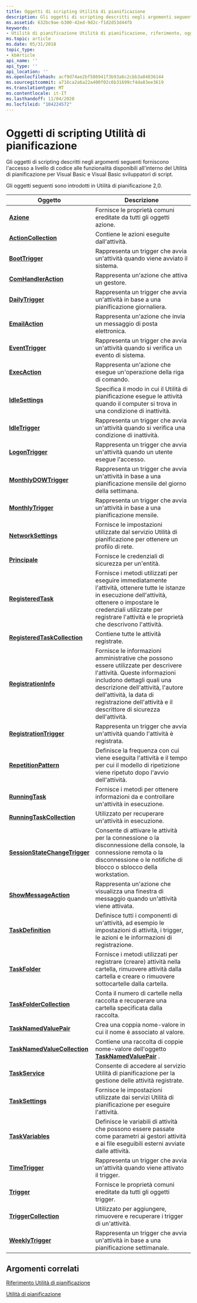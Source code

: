 ```yaml
---
title: Oggetti di scripting Utilità di pianificazione
description: Gli oggetti di scripting descritti negli argomenti seguenti forniscono l'accesso a livello di codice alle funzionalità disponibili all'interno del Utilità di pianificazione per Visual Basic e Visual Basic sviluppatori di script.
ms.assetid: 632bc9ae-b300-42ed-9d2c-f1d2d53d44fb
keywords:
- Utilità di pianificazione Utilità di pianificazione, riferimento, oggetti di scripting
ms.topic: article
ms.date: 05/31/2018
topic_type:
- kbArticle
api_name: ''
api_type: ''
api_location: ''
ms.openlocfilehash: acf9d74ae2bf586941f3b93a6c2cbb3a84836144
ms.sourcegitcommit: a716ca2a6a22a400f02c6b31699cf4da83ee3619
ms.translationtype: MT
ms.contentlocale: it-IT
ms.lasthandoff: 11/04/2020
ms.locfileid: "104224572"
---
```

# <a name="task-scheduler-scripting-objects"></a>Oggetti di scripting Utilità di pianificazione

Gli oggetti di scripting descritti negli argomenti seguenti forniscono l'accesso a livello di codice alle funzionalità disponibili all'interno del Utilità di pianificazione per Visual Basic e Visual Basic sviluppatori di script.


Gli oggetti seguenti sono introdotti in Utilità di pianificazione 2,0.



| Oggetto                                                         | Descrizione                                                                                                                                                                                                                                           |
|----------------------------------------------------------------|-------------------------------------------------------------------------------------------------------------------------------------------------------------------------------------------------------------------------------------------------------|
| [**Azione**](action.md)                                       | Fornisce le proprietà comuni ereditate da tutti gli oggetti azione.                                                                                                                                                                              |
| [**ActionCollection**](actioncollection.md)                   | Contiene le azioni eseguite dall'attività.                                                                                                                                                                                                           |
| [**BootTrigger**](boottrigger.md)                             | Rappresenta un trigger che avvia un'attività quando viene avviato il sistema.                                                                                                                                                                                    |
| [**ComHandlerAction**](comhandleraction.md)                   | Rappresenta un'azione che attiva un gestore.                                                                                                                                                                                                            |
| [**DailyTrigger**](dailytrigger.md)                           | Rappresenta un trigger che avvia un'attività in base a una pianificazione giornaliera.                                                                                                                                                                                    |
| [**EmailAction**](emailaction.md)                             | Rappresenta un'azione che invia un messaggio di posta elettronica.                                                                                                                                                                                                     |
| [**EventTrigger**](eventtrigger.md)                           | Rappresenta un trigger che avvia un'attività quando si verifica un evento di sistema.                                                                                                                                                                                   |
| [**ExecAction**](execaction.md)                               | Rappresenta un'azione che esegue un'operazione della riga di comando.                                                                                                                                                                                          |
| [**IdleSettings**](idlesettings.md)                           | Specifica il modo in cui il Utilità di pianificazione esegue le attività quando il computer si trova in una condizione di inattività.                                                                                                                                                            |
| [**IdleTrigger**](idletrigger.md)                             | Rappresenta un trigger che avvia un'attività quando si verifica una condizione di inattività.                                                                                                                                                                                |
| [**LogonTrigger**](logontrigger.md)                           | Rappresenta un trigger che avvia un'attività quando un utente esegue l'accesso.                                                                                                                                                                                          |
| [**MonthlyDOWTrigger**](monthlydowtrigger.md)                 | Rappresenta un trigger che avvia un'attività in base a una pianificazione mensile del giorno della settimana.                                                                                                                                                                            |
| [**MonthlyTrigger**](monthlytrigger.md)                       | Rappresenta un trigger che avvia un'attività in base a una pianificazione mensile.                                                                                                                                                                                  |
| [**NetworkSettings**](networksettings.md)                     | Fornisce le impostazioni utilizzate dal servizio Utilità di pianificazione per ottenere un profilo di rete.                                                                                                                                                               |
| [**Principale**](principal.md)                                 | Fornisce le credenziali di sicurezza per un'entità.                                                                                                                                                                                                    |
| [**RegisteredTask**](registeredtask.md)                       | Fornisce i metodi utilizzati per eseguire immediatamente l'attività, ottenere tutte le istanze in esecuzione dell'attività, ottenere o impostare le credenziali utilizzate per registrare l'attività e le proprietà che descrivono l'attività.                                      |
| [**RegisteredTaskCollection**](registeredtaskcollection.md)   | Contiene tutte le attività registrate.                                                                                                                                                                                                           |
| [**RegistrationInfo**](registrationinfo.md)                   | Fornisce le informazioni amministrative che possono essere utilizzate per descrivere l'attività. Queste informazioni includono dettagli quali una descrizione dell'attività, l'autore dell'attività, la data di registrazione dell'attività e il descrittore di sicurezza dell'attività. |
| [**RegistrationTrigger**](registrationtrigger.md)             | Rappresenta un trigger che avvia un'attività quando l'attività è registrata.                                                                                                                                                                                  |
| [**RepetitionPattern**](repetitionpattern.md)                 | Definisce la frequenza con cui viene eseguita l'attività e il tempo per cui il modello di ripetizione viene ripetuto dopo l'avvio dell'attività.                                                                                                                                          |
| [**RunningTask**](runningtask.md)                             | Fornisce i metodi per ottenere informazioni da e controllare un'attività in esecuzione.                                                                                                                                                                              |
| [**RunningTaskCollection**](runningtaskcollection.md)         | Utilizzato per recuperare un'attività in esecuzione.                                                                                                                                                                                                                      |
| [**SessionStateChangeTrigger**](sessionstatechangetrigger.md) | Consente di attivare le attività per la connessione o la disconnessione della console, la connessione remota o la disconnessione o le notifiche di blocco o sblocco della workstation.                                                                                                                   |
| [**ShowMessageAction**](showmessageaction.md)                 | Rappresenta un'azione che visualizza una finestra di messaggio quando un'attività viene attivata.                                                                                                                                                                               |
| [**TaskDefinition**](taskdefinition.md)                       | Definisce tutti i componenti di un'attività, ad esempio le impostazioni di attività, i trigger, le azioni e le informazioni di registrazione.                                                                                                                                     |
| [**TaskFolder**](taskfolder.md)                               | Fornisce i metodi utilizzati per registrare (creare) attività nella cartella, rimuovere attività dalla cartella e creare o rimuovere sottocartelle dalla cartella.                                                                                           |
| [**TaskFolderCollection**](taskfoldercollection.md)           | Conta il numero di cartelle nella raccolta e recuperare una cartella specificata dalla raccolta.                                                                                                                                                   |
| [**TaskNamedValuePair**](tasknamedvaluepair.md)               | Crea una coppia nome-valore in cui il nome è associato al valore.                                                                                                                                                                             |
| [**TaskNamedValueCollection**](tasknamedvaluecollection.md)   | Contiene una raccolta di coppie nome-valore dell'oggetto [**TaskNamedValuePair**](tasknamedvaluepair.md) .                                                                                                                                                    |
| [**TaskService**](taskservice.md)                             | Consente di accedere al servizio Utilità di pianificazione per la gestione delle attività registrate.                                                                                                                                                                          |
| [**TaskSettings**](tasksettings.md)                           | Fornisce le impostazioni utilizzate dai servizi Utilità di pianificazione per eseguire l'attività.                                                                                                                                                                      |
| [**TaskVariables**](taskvariables.md)                         | Definisce le variabili di attività che possono essere passate come parametri ai gestori attività e ai file eseguibili esterni avviate dalle attività.                                                                                                                         |
| [**TimeTrigger**](timetrigger.md)                             | Rappresenta un trigger che avvia un'attività quando viene attivato il trigger.                                                                                                                                                                                |
| [**Trigger**](trigger.md)                                     | Fornisce le proprietà comuni ereditate da tutti gli oggetti trigger.                                                                                                                                                                             |
| [**TriggerCollection**](triggercollection.md)                 | Utilizzato per aggiungere, rimuovere e recuperare i trigger di un'attività.                                                                                                                                                                                     |
| [**WeeklyTrigger**](weeklytrigger.md)                         | Rappresenta un trigger che avvia un'attività in base a una pianificazione settimanale.                                                                                                                                                                                   |



 

## <a name="related-topics"></a>Argomenti correlati

<dl> <dt>

[Riferimento Utilità di pianificazione](task-scheduler-reference.md)
</dt> <dt>

[Utilità di pianificazione](task-scheduler-start-page.md)
</dt> </dl>

 

 





